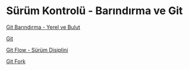 # Sürüm Kontrolü - Barındırma ve Git

[Git Barındırma - Yerel ve Bulut](/docs/Sürüm%20Kontrolü%20-%20Barındırma%20ve%20Git/Git%20Barındırma%20-%20Yerel%20ve%20Bulut/README.md)

[Git](/docs/Sürüm%20Kontrolü%20-%20Barındırma%20ve%20Git/Git/README.md)

[Git Flow - Sürüm Disiplini](/docs/Sürüm%20Kontrolü%20-%20Barındırma%20ve%20Git/Git%20Flow%20-%20Sürüm%20Disiplini/README.md)

[Git Fork](/docs/Sürüm%20Kontrolü%20-%20Barındırma%20ve%20Git/Git%20Fork/README.md)

